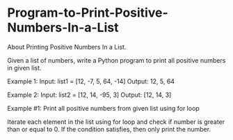 # Program-to-Print-Positive-Numbers-In-a-List
About Printing Positive Numbers In a List.

Given a list of numbers, write a Python program to print all positive numbers in given list.

Example 1:
Input: list1 = [12, -7, 5, 64, -14]
Output: 12, 5, 64

Example 2:
Input: list2 = [12, 14, -95, 3]
Output: [12, 14, 3]

Example #1: Print all positive numbers from given list using for loop

Iterate each element in the list using for loop and check if number is greater than or equal to 0. If the condition satisfies, then only print the number.
